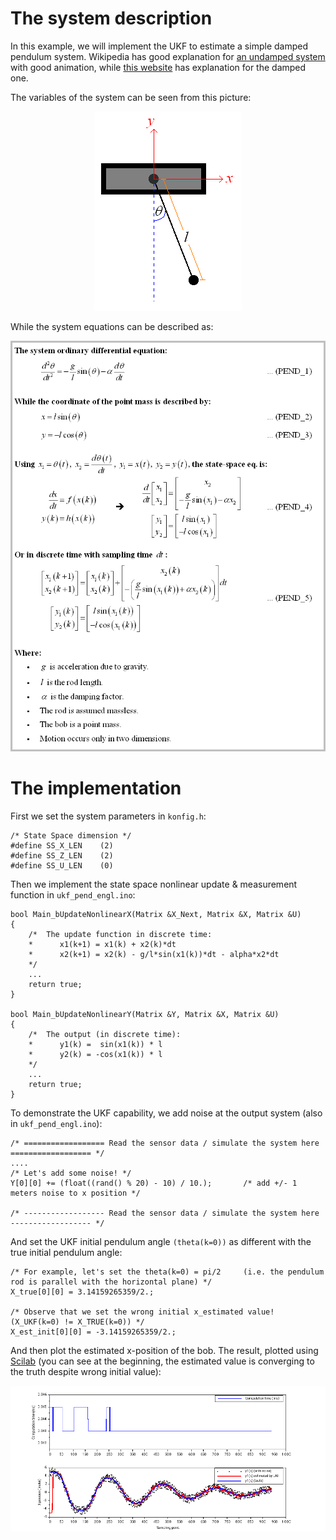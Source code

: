 # The system description
In this example, we will implement the UKF to estimate a simple damped pendulum system. Wikipedia has good explanation for [an undamped system](https://en.wikipedia.org/wiki/Pendulum_(mathematics)#Simple_gravity_pendulum) with good animation, while [this website](http://www.nld.ds.mpg.de/applets/pendulum/eqm2.htm) has explanation for the damped one.

The variables of the system can be seen from this picture:
<p align="center"><img src="Pendulum_picture.png" alt="Pendulum picture"></p>

While the system equations can be described as:
<p align="center"><img src="Pendulum_eq.png" alt="Pendulum equation"></p>

# The implementation
First we set the system parameters in `konfig.h`:

    /* State Space dimension */
    #define SS_X_LEN    (2)
    #define SS_Z_LEN    (2)
    #define SS_U_LEN    (0)

Then we implement the state space nonlinear update & measurement function in `ukf_pend_engl.ino`:

    bool Main_bUpdateNonlinearX(Matrix &X_Next, Matrix &X, Matrix &U)
    {
        /*  The update function in discrete time:
        *      x1(k+1) = x1(k) + x2(k)*dt
        *      x2(k+1) = x2(k) - g/l*sin(x1(k))*dt - alpha*x2*dt
        */
        ...
        return true;
    }

    bool Main_bUpdateNonlinearY(Matrix &Y, Matrix &X, Matrix &U)
    {
        /*  The output (in discrete time):
        *      y1(k) =  sin(x1(k)) * l
        *      y2(k) = -cos(x1(k)) * l
        */
        ...
        return true;
    }




To demonstrate the UKF capability, we add noise at the output system (also in `ukf_pend_engl.ino`):

    /* ================== Read the sensor data / simulate the system here ================== */
    ....
    /* Let's add some noise! */
    Y[0][0] += (float((rand() % 20) - 10) / 10.);       /* add +/- 1 meters noise to x position */
    
    /* ------------------ Read the sensor data / simulate the system here ------------------ */
    
And set the UKF initial pendulum angle `(theta(k=0))` as different with the true initial pendulum angle:

    /* For example, let's set the theta(k=0) = pi/2     (i.e. the pendulum rod is parallel with the horizontal plane) */
    X_true[0][0] = 3.14159265359/2.;
    
    /* Observe that we set the wrong initial x_estimated value!  (X_UKF(k=0) != X_TRUE(k=0)) */
    X_est_init[0][0] = -3.14159265359/2.;
    
And then plot the estimated x-position of the bob. The result, plotted using [Scilab](https://www.scilab.org/) (you can see at the beginning, the estimated value is converging to the truth despite wrong initial value):
<p align="center"><img src="result.png" alt="Result for Pendulum simulation"></p>

